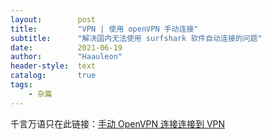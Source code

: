 ```yaml
---
layout:        post
title:         "VPN | 使用 openVPN 手动连接"
subtitle:      "解决国内无法使用 surfshark 软件自动连接的问题"
date:          2021-06-19
author:        "Haauleon"
header-style:  text
catalog:       true
tags:
    - 杂篇
---
```


千言万语只在此链接：[手动 OpenVPN 连接连接到 VPN](https://support.shark-china.com/hc/en-us/articles/360010272839-How-to-connect-to-Surfshark-in-countries-with-internet-restrictions-on-Windows#h_01ECA8MA1GHCQRD2D7KQXT43W1)
